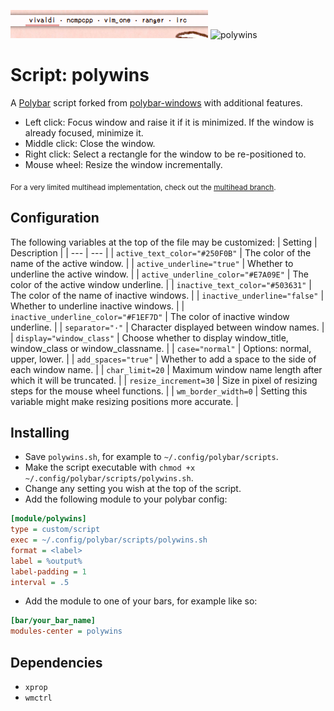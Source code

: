 ![polywins](screenshots/polywins.png)
![polywins](screenshots/demonstration.gif)

# Script: polywins
A [Polybar](https://github.com/jaagr/polybar) script forked from [polybar-windows](https://github.com/aroma1994/polybar-windows) with additional features.
* Left click: Focus window and raise it if it is minimized. If the window is already focused, minimize it.
* Middle click: Close the window.
* Right click: Select a rectangle for the window to be re-positioned to.
* Mouse wheel: Resize the window incrementally.

<sub>For a very limited multihead implementation, check out the [multihead branch](https://github.com/alnj/polywins/tree/multihead).</sub>


## Configuration

The following variables at the top of the file may be customized:
| Setting | Description |
| --- | --- |
| ``active_text_color="#250F0B"`` | The color of the name of the active window. |
| ``active_underline="true"`` | Whether to underline the active window. |
| ``active_underline_color="#E7A09E"`` | The color of the active window underline. |
| ``inactive_text_color="#503631"`` | The color of the name of inactive windows. |
| ``inactive_underline="false"`` | Whether to underline inactive windows. |
| ``inactive_underline_color="#F1EF7D"`` | The color of inactive window underline. |
| `separator="·"` | Character displayed between window names. |
| `display="window_class"` | Choose whether to display window_title, window_class or window_classname. |
| `case="normal"` | Options: normal, upper, lower. |
| `add_spaces="true"` | Whether to add a space to the side of each window name. |
| `char_limit=20` | Maximum window name length after which it will be truncated. |
| `resize_increment=30` | Size in pixel of resizing steps for the mouse wheel functions. |
| `wm_border_width=0` | Setting this variable might make resizing positions more accurate. |


## Installing

* Save `polywins.sh`, for example to `~/.config/polybar/scripts`.
* Make the script executable with `chmod +x ~/.config/polybar/scripts/polywins.sh`.
* Change any setting you wish at the top of the script.
* Add the following module to your polybar config:
```ini
[module/polywins]
type = custom/script
exec = ~/.config/polybar/scripts/polywins.sh
format = <label>
label = %output%
label-padding = 1
interval = .5
```
* Add the module to one of your bars, for example like so:
```ini
[bar/your_bar_name]
modules-center = polywins
```

## Dependencies

* `xprop`
* `wmctrl`
